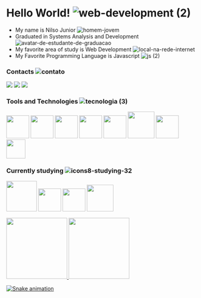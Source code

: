 # Hello World! ![web-development (2)](https://user-images.githubusercontent.com/96146165/161612424-ed26c083-72b1-4de8-9430-136c9706cf09.png)

- My name is Nilso Junior ![homem-jovem](https://user-images.githubusercontent.com/96146165/161611849-8a551b3f-33be-4194-b587-0a82b925585a.png)
- Graduated in Systems Analysis and Development ![avatar-de-estudante-de-graduacao](https://user-images.githubusercontent.com/96146165/161611920-16bf0892-278c-4626-9d46-c1c03314a82f.png)
- My favorite area of study is Web Development ![local-na-rede-internet](https://user-images.githubusercontent.com/96146165/161611944-114009a6-0066-4ad2-acff-36806675b5c1.png)
- My Favorite Programming Language is Javascript ![js (2)](https://user-images.githubusercontent.com/96146165/161611971-f8ba400d-c538-40cf-b22c-f1ed4fa24c8e.png)

### Contacts ![contato](https://user-images.githubusercontent.com/96146165/161617884-b9a81cf2-ed81-4df6-a4cc-e243ba4e1fd6.png)

<div>
<a href="https://www.linkedin.com/in/nilso-junior-886313210" target="_blank"><img src="https://img.shields.io/badge/-LinkedIn-%230077B5?style=for-the-badge&logo=linkedin&logoColor=white" target="_blank"></a>
<a href = "mailto:nilsojunior90@gmail.com"><img src="https://img.shields.io/badge/Gmail-D14836?style=for-the-badge&logo=gmail&logoColor=white" target="_blank"></a>
<a href="https://instagram.com/nilso_jr97" target="_blank"><img src="https://img.shields.io/badge/-Instagram-%23E4405F?style=for-the-badge&logo=instagram&logoColor=white" target="_blank"></a>
</div>

### Tools and Technologies ![tecnologia (3)](https://user-images.githubusercontent.com/96146165/161613904-b39a6f2c-e214-4967-93df-76d93e4ca819.png)

<img src="https://cdn.jsdelivr.net/gh/devicons/devicon/icons/html5/html5-original-wordmark.svg" width="60" height="60" /> <img src="https://cdn.jsdelivr.net/gh/devicons/devicon/icons/css3/css3-original-wordmark.svg" width="60" height="60" /> <img src="https://cdn.jsdelivr.net/gh/devicons/devicon/icons/bootstrap/bootstrap-plain-wordmark.svg" width="60" height="60" /> <img src="https://cdn.jsdelivr.net/gh/devicons/devicon/icons/javascript/javascript-original.svg" width="60" height="60" /> <img src="https://cdn.jsdelivr.net/gh/devicons/devicon/icons/npm/npm-original-wordmark.svg" width="60" height="60" /> <img src="https://cdn.jsdelivr.net/gh/devicons/devicon/icons/git/git-original-wordmark.svg" width="70" height="70" /> <img src="https://cdn.jsdelivr.net/gh/devicons/devicon/icons/linux/linux-original.svg" width="60" height="60"/> <img src="https://cdn.jsdelivr.net/gh/devicons/devicon/icons/vscode/vscode-original.svg" width="50" height="50"/>

### Currently studying ![icons8-studying-32](https://user-images.githubusercontent.com/96146165/171849005-9312b858-b17f-45d7-835b-9117d57002d8.png)

<img src="https://cdn.jsdelivr.net/gh/devicons/devicon/icons/nodejs/nodejs-original-wordmark.svg" width="80" height="80" /> <img src="https://cdn.jsdelivr.net/gh/devicons/devicon/icons/express/express-original-wordmark.svg" width="60" height="60" /> <img src="https://cdn.jsdelivr.net/gh/devicons/devicon/icons/typescript/typescript-original.svg" width="60" height="60" /> <img src="https://cdn.jsdelivr.net/gh/devicons/devicon/icons/mongodb/mongodb-original-wordmark.svg" width="70" height="70"  />

<!-- Estátisticas -->
<div>
<a href="https://github.com/Nilso97">
<img height="160em" src="https://github-readme-stats.vercel.app/api/top-langs/?username=Nilso97&layout=compact&langs_count=7&theme=react"/>
<img height="160em" src="https://github-readme-stats.vercel.app/api?username=Nilso97&show_icons=true&theme=react"/> 
</div>

<!-- Snake Grid -->

![Snake animation](https://github.com/Nilso97/Nilso97/blob/output/github-contribution-grid-snake.svg)
